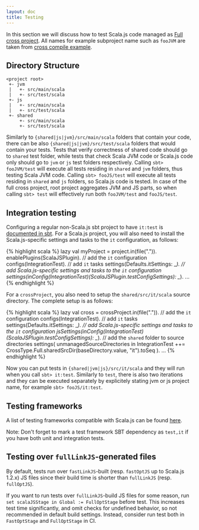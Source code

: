 ```yaml
---
layout: doc
title: Testing
---
```


In this section we will discuss how to test Scala.js code managed as [Full cross project](./cross-build.html). All names
for example subproject name such as `fooJVM` are taken from
[cross compile example](https://github.com/scala-js/scalajs-cross-compile-example).

## Directory Structure

    <project root>
     +- jvm
     |   +- src/main/scala
     |   +- src/test/scala
     +- js
     |   +- src/main/scala
     |   +- src/test/scala
     +- shared
         +- src/main/scala
         +- src/test/scala

Similarly to `{shared|js|jvm}/src/main/scala` folders that contain your code, there can be also
`{shared|js|jvm}/src/test/scala` folders that would contain your tests. Tests that verify correctness of shared code
should go to `shared` test folder, while tests that check Scala JVM code or Scala.js code only should go to `jvm` or
`js` test folders respectively. Calling `sbt> fooJVM/test` will execute all tests residing in `shared` and `jvm`
folders, thus testing Scala JVM code. Calling `sbt> fooJS/test` will execute all tests residing in `shared` and `js`
folders, so Scala.js code is tested. In case of the full cross project, root project aggregates JVM and JS
parts, so when calling `sbt> test` will effectively run both `fooJVM/test` and `fooJS/test`.

## Integration testing

Configuring a regular non-Scala.js sbt project to have `it:test` is
[documented in sbt](http://www.scala-sbt.org/0.13/docs/Testing.html#Integration+Tests).
For a Scala.js project, you will also need to install the Scala.js-specific settings and tasks to the `it` configuration, as follows:

{% highlight scala %}
lazy val myProject = project.in(file(".")).
  enablePlugins(ScalaJSPlugin).
  // add the `it` configuration
  configs(IntegrationTest).
  // add `it` tasks
  settings(Defaults.itSettings: _*).
  // add Scala.js-specific settings and tasks to the `it` configuration
  settings(inConfig(IntegrationTest)(ScalaJSPlugin.testConfigSettings): _*).
  ...
{% endhighlight %}

For a `crossProject`, you also need to setup the `shared/src/it/scala` source directory.
The complete setup is as follows:

{% highlight scala %}
lazy val cross = crossProject.in(file(".")).
  // add the `it` configuration
  configs(IntegrationTest).
  // add `it` tasks
  settings(Defaults.itSettings: _*).
  // add Scala.js-specific settings and tasks to the `it` configuration
  jsSettings(inConfig(IntegrationTest)(ScalaJSPlugin.testConfigSettings): _*).
  // add the `shared` folder to source directories
  settings(
    unmanagedSourceDirectories in IntegrationTest ++=
      CrossType.Full.sharedSrcDir(baseDirectory.value, "it").toSeq
  ).
  ...
{% endhighlight %}

Now you can put tests in `{shared|jvm|js}/src/it/scala` and they will run when you call `sbt> it:test`. Similarly to
`test`, there is also two iterations and they can be executed separately by explicitely stating jvm or js project name,
for example `sbt> fooJS/it:test`.

## Testing frameworks

A list of testing frameworks compatible with Scala.js can be found [here](../../libraries/testing.html).

Note: Don't forget to mark a test framework SBT dependency as `test,it` if you have both unit and integration tests.

## Testing over `fullLinkJS`-generated files

By default, tests run over `fastLinkJS`-built (resp. `fastOptJS` up to Scala.js 1.2.x) JS files since their build time is shorter than `fullLinkJS` (resp. `fullOptJS`).

If you want to run tests over `fullLinkJS`-build JS files for some reason, run `set scalaJSStage in Global := FullOptStage` before test.
This increases test time significantly, and omit checks for undefined behavior, so not recommended in default build settings. Instead, consider run test both in `FastOptStage` and `FullOptStage` in CI.
